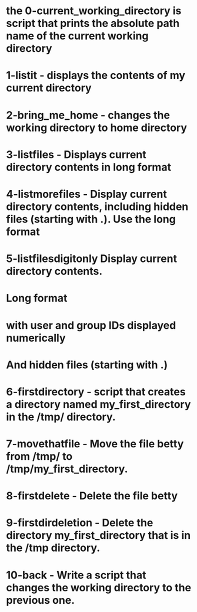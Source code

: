# the 0-current_working_directory is script that prints the absolute path name of the current working directory
# 1-listit - displays the contents of my current directory
# 2-bring_me_home - changes the working directory to home directory
# 3-listfiles - Displays current directory contents in long format
# 4-listmorefiles - Display current directory contents, including hidden files (starting with .). Use the long format
# 5-listfilesdigitonly Display current directory contents.

# 		       	       	       		 Long format

#						 with user and group IDs displayed numerically
#				        	And hidden files (starting with .)
#
# 6-firstdirectory - script that creates a directory named my_first_directory in the /tmp/ directory.
# 7-movethatfile - Move the file betty from /tmp/ to /tmp/my_first_directory.
# 8-firstdelete - Delete the file betty
# 9-firstdirdeletion - Delete the directory my_first_directory that is in the /tmp directory.
# 10-back - Write a script that changes the working directory to the previous one.
#
#
#

